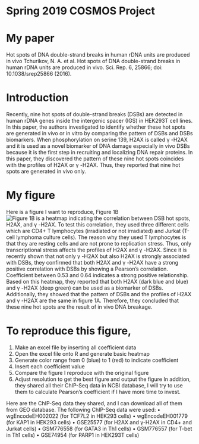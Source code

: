 # Spring 2019 COSMOS Project
# My paper
Hot spots of DNA double-strand breaks in human rDNA units are produced in vivo 
Tchurikov, N. A. et al. Hot spots of DNA double-strand breaks in human rDNA units are produced in vivo. Sci. Rep. 6, 25866; doi: 10.1038/srep25866 (2016).
# Introduction
Recently, nine hot spots of double-strand breaks (DSBs) are detected in human rDNA genes inside the intergenic spacer (IGS) in HEK293T cell lines. In this paper, the authors investigated to identify whether these hot spots are generated in vivo or in vitro by comparing the pattern of DSBs and DSBs biomarkers. When phosphorylation on serine 139, H2AX is called γ -H2AX and it is used as a novel biomarker of DNA damage especially in vivo DSBs because it is the first step in recruiting and localizing DNA repair proteins. In this paper, they discovered the pattern of these nine hot spots coincides with the profiles of H2AX or γ -H2AX. Thus, they reported that nine hot spots are generated in vivo only. 
# My figure

Here is a figure I want to reproduce, Figure 1B
![Figure 1B is a heatmap indicating the correlation between DSB hot spots, H2AX, and γ -H2AX. To test this correlation, they used three different cells which are CD4+ T lymphocytes (irradiated or not irradiated) and Jurkat (T-cell lymphoma culture cells). The reason why they used T lymphocytes is that they are resting cells and are not prone to replication stress. Thus, only transcriptional stress affects the profiles of H2AX and γ -H2AX. Since it is recently shown that not only γ -H2AX but also H2AX is strongly associated with DSBs, they confirmed that both H2AX and γ -H2AX have a strong positive correlation with DSBs by showing a Pearson’s correlation. Coefficient between 0.53 and 0.64 indicates a strong positive relationship. Based on this heatmap, they reported that both H2AX (dark blue and blue) and γ -H2AX (deep green) can be used as a biomarker of DSBs. Additionally, they showed that the pattern of DSBs and the profiles of H2AX and γ -H2AX are the same in figure 1A. Therefore, they concluded that these nine hot spots are the result of in vivo DNA breakage.](https://github.com/Rosie34/COSMOS/blob/master/whatever.png)
 
# To reproduce this figure,
1.	Make an excel file by inserting all coefficient data
2.	Open the excel file onto R and generate basic heatmap
3.	Generate color range from 0 (blue) to 1 (red) to indicate coefficient
4.	Insert each coefficient value
5.	Compare the figure I reproduce with the original figure
6.	Adjust resolution to get the best figure and output the figure
In addition, they shared all their ChIP-Seq data in NCBI database, I will try to use them to calculate Pearson’s coefficient if I have more time to invest.

Here are the ChIP-Seq data they shared, and I can download all of them from GEO database.
The following ChIP-Seq data were used: 
•	wgEncodeEH002022 (for TCF7L2 in HEK293 cells)
•	wgEncodeEH001779 (for KAP1 in HEK293 cells)
•	GSE25577 (for H2AX and γ-H2AX in CD4+ and Jurkat cells)
•	GSM776558 (for GATA3 in Th1 cells)
•	GSM776557 (for T-bet in Th1 cells)
•	GSE74954 (for PARP1 in HEK293T cells)



